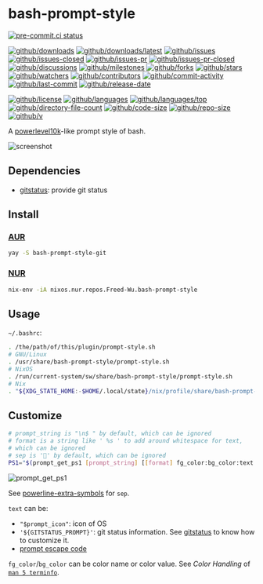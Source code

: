 # bash-prompt-style

[![pre-commit.ci status](https://results.pre-commit.ci/badge/github/Freed-Wu/bash-prompt-style/main.svg)](https://results.pre-commit.ci/latest/github/Freed-Wu/bash-prompt-style/main)

[![github/downloads](https://shields.io/github/downloads/Freed-Wu/bash-prompt-style/total)](https://github.com/Freed-Wu/bash-prompt-style/releases)
[![github/downloads/latest](https://shields.io/github/downloads/Freed-Wu/bash-prompt-style/latest/total)](https://github.com/Freed-Wu/bash-prompt-style/releases/latest)
[![github/issues](https://shields.io/github/issues/Freed-Wu/bash-prompt-style)](https://github.com/Freed-Wu/bash-prompt-style/issues)
[![github/issues-closed](https://shields.io/github/issues-closed/Freed-Wu/bash-prompt-style)](https://github.com/Freed-Wu/bash-prompt-style/issues?q=is%3Aissue+is%3Aclosed)
[![github/issues-pr](https://shields.io/github/issues-pr/Freed-Wu/bash-prompt-style)](https://github.com/Freed-Wu/bash-prompt-style/pulls)
[![github/issues-pr-closed](https://shields.io/github/issues-pr-closed/Freed-Wu/bash-prompt-style)](https://github.com/Freed-Wu/bash-prompt-style/pulls?q=is%3Apr+is%3Aclosed)
[![github/discussions](https://shields.io/github/discussions/Freed-Wu/bash-prompt-style)](https://github.com/Freed-Wu/bash-prompt-style/discussions)
[![github/milestones](https://shields.io/github/milestones/all/Freed-Wu/bash-prompt-style)](https://github.com/Freed-Wu/bash-prompt-style/milestones)
[![github/forks](https://shields.io/github/forks/Freed-Wu/bash-prompt-style)](https://github.com/Freed-Wu/bash-prompt-style/network/members)
[![github/stars](https://shields.io/github/stars/Freed-Wu/bash-prompt-style)](https://github.com/Freed-Wu/bash-prompt-style/stargazers)
[![github/watchers](https://shields.io/github/watchers/Freed-Wu/bash-prompt-style)](https://github.com/Freed-Wu/bash-prompt-style/watchers)
[![github/contributors](https://shields.io/github/contributors/Freed-Wu/bash-prompt-style)](https://github.com/Freed-Wu/bash-prompt-style/graphs/contributors)
[![github/commit-activity](https://shields.io/github/commit-activity/w/Freed-Wu/bash-prompt-style)](https://github.com/Freed-Wu/bash-prompt-style/graphs/commit-activity)
[![github/last-commit](https://shields.io/github/last-commit/Freed-Wu/bash-prompt-style)](https://github.com/Freed-Wu/bash-prompt-style/commits)
[![github/release-date](https://shields.io/github/release-date/Freed-Wu/bash-prompt-style)](https://github.com/Freed-Wu/bash-prompt-style/releases/latest)

[![github/license](https://shields.io/github/license/Freed-Wu/bash-prompt-style)](https://github.com/Freed-Wu/bash-prompt-style/blob/main/LICENSE)
[![github/languages](https://shields.io/github/languages/count/Freed-Wu/bash-prompt-style)](https://github.com/Freed-Wu/bash-prompt-style)
[![github/languages/top](https://shields.io/github/languages/top/Freed-Wu/bash-prompt-style)](https://github.com/Freed-Wu/bash-prompt-style)
[![github/directory-file-count](https://shields.io/github/directory-file-count/Freed-Wu/bash-prompt-style)](https://github.com/Freed-Wu/bash-prompt-style)
[![github/code-size](https://shields.io/github/languages/code-size/Freed-Wu/bash-prompt-style)](https://github.com/Freed-Wu/bash-prompt-style)
[![github/repo-size](https://shields.io/github/repo-size/Freed-Wu/bash-prompt-style)](https://github.com/Freed-Wu/bash-prompt-style)
[![github/v](https://shields.io/github/v/release/Freed-Wu/bash-prompt-style)](https://github.com/Freed-Wu/bash-prompt-style)

A [powerlevel10k](https://github.com/romkatv/powerlevel10k)-like prompt style
of bash.

![screenshot](https://github.com/Freed-Wu/Freed-Wu/assets/32936898/5c145ca4-7565-4410-9e84-99cec7476f83)

## Dependencies

- [gitstatus](https://github.com/romkatv/gitstatus): provide git status

## Install

### [AUR](https://aur.archlinux.org/packages/bash-prompt-style-git)

```sh
yay -S bash-prompt-style-git
```

### [NUR](https://nur.nix-community.org/repos/freed-wu)

```sh
nix-env -iA nixos.nur.repos.Freed-Wu.bash-prompt-style
```

## Usage

`~/.bashrc`:

```sh
. /the/path/of/this/plugin/prompt-style.sh
# GNU/Linux
. /usr/share/bash-prompt-style/prompt-style.sh
# NixOS
. /run/current-system/sw/share/bash-prompt-style/prompt-style.sh
# Nix
. "${XDG_STATE_HOME:-$HOME/.local/state}/nix/profile/share/bash-prompt-style/prompt-style.sh"
```

## Customize

```sh
# prompt_string is "\n$ " by default, which can be ignored
# format is a string like ' %s ' to add around whitespace for text,
# which can be ignored
# sep is '' by default, which can be ignored
PS1="$(prompt_get_ps1 [prompt_string] [[format] fg_color:bg_color:text [sep]] ...)"
```

![prompt_get_ps1](https://github.com/Freed-Wu/bash-prompt-style/assets/32936898/3583d5f8-c1b3-4783-b04c-60f7f490cad7)

See
[powerline-extra-symbols](https://github.com/ryanoasis/powerline-extra-symbols)
for `sep`.

`text` can be:

- `"$prompt_icon"`: icon of OS
- `'${GITSTATUS_PROMPT}'`: git status information. See
  [gitstatus](https://github.com/romkatv/gitstatus) to know how to customize
  it.
- [prompt escape code](https://www.gnu.org/software/bash/manual/bash.html#Controlling-the-Prompt)

`fg_color`/`bg_color` can be color name or color value.
See _Color Handling_ of
[`man 5 terminfo`](https://man7.org/linux/man-pages/man5/terminfo.5.html).
